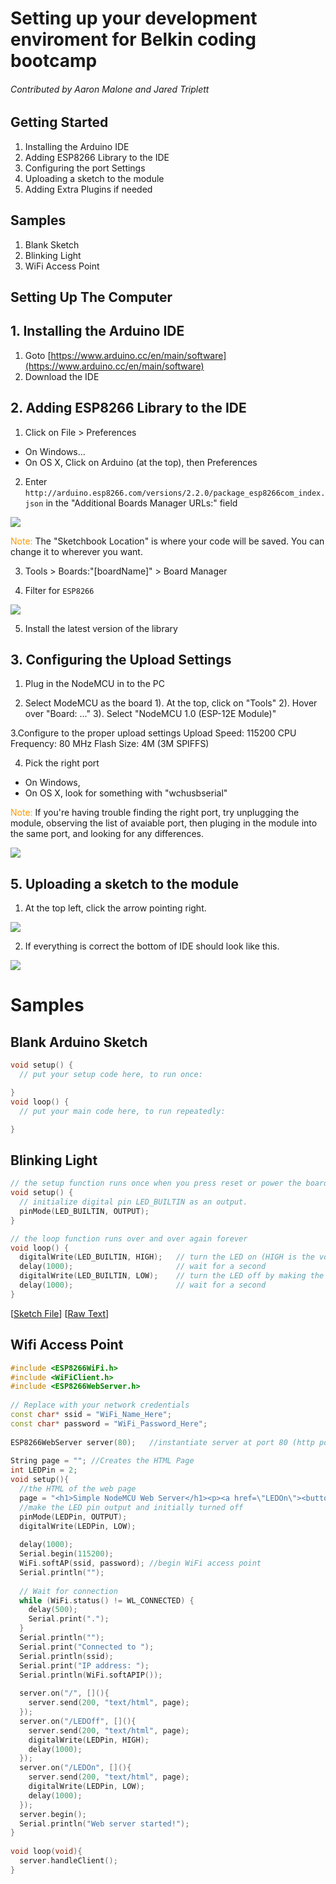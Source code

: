 # Setting up your development enviroment for Belkin coding bootcamp

###### Contributed by Aaron Malone and Jared Triplett

## Getting Started

1. Installing the Arduino IDE
2. Adding ESP8266 Library to the IDE
3. Configuring the port Settings
4. Uploading a sketch to the module
5. Adding Extra Plugins if needed

## Samples
1. Blank Sketch
2. Blinking Light
3. WiFi Access Point


## Setting Up The Computer

## 1. Installing the Arduino IDE
1. Goto [https://www.arduino.cc/en/main/software](https://www.arduino.cc/en/main/software) 
2. Download the IDE


## 2. Adding ESP8266 Library to the IDE
1. Click on File > Preferences
* On Windows...
* On OS X, Click on Arduino (at the top), then Preferences
2. Enter `http://arduino.esp8266.com/versions/2.2.0/package_esp8266com_index.json` in the "Additional Boards Manager URLs:" field


<img src="https://github.com/Snappsu/Coding-Bootcamp/blob/master/pics/PereferencesWindow.png?raw=true">

<span style="color:#f90">Note:</span> The "Sketchbook Location" is where your code will be saved. You can change it to wherever you want.

3. Tools > Boards:"[boardName]" > Board Manager

4. Filter for `ESP8266`
<img src="https://github.com/Snappsu/Coding-Bootcamp/blob/master/pics/BoardManager.png?raw=true">

5. Install the latest version of the library

## 3. Configuring the Upload Settings
1. Plug in the NodeMCU in to the PC

2. Select ModeMCU as the board
1). At the top, click on "Tools"
2). Hover over "Board: ..."
3). Select "NodeMCU 1.0 (ESP-12E Module)"

3.Configure to the proper upload settings
Upload Speed: 115200
CPU Frequency: 80 MHz
Flash Size: 4M (3M SPIFFS)

4. Pick the right port
* On Windows,
* On OS X, look for something with "wchusbserial"

<span style="color:#f90">Note:</span> If you're having trouble finding the right port, try unplugging the module, observing the list of avaiable port, then pluging in the module into the same port, and looking for any differences.

<img src="https://github.com/Snappsu/Coding-Bootcamp/blob/master/pics/UploadSettings.png?raw=true">


## 5. Uploading a sketch to the module

1. At the top left, click the arrow pointing right.

<img src="https://github.com/Snappsu/Coding-Bootcamp/blob/master/pics/UploadButton.png?raw=true">

2. If everything is correct the bottom of IDE should look like this.

<img src="https://github.com/Snappsu/Coding-Bootcamp/blob/master/pics/ConsoleUpload.png?raw=true">



# Samples

## Blank Arduino Sketch
```ino
void setup() {
  // put your setup code here, to run once:

}
void loop() {
  // put your main code here, to run repeatedly:

}
```

## Blinking Light

```ino
// the setup function runs once when you press reset or power the board
void setup() {
  // initialize digital pin LED_BUILTIN as an output.
  pinMode(LED_BUILTIN, OUTPUT);
}

// the loop function runs over and over again forever
void loop() {
  digitalWrite(LED_BUILTIN, HIGH);   // turn the LED on (HIGH is the voltage level)
  delay(1000);                       // wait for a second
  digitalWrite(LED_BUILTIN, LOW);    // turn the LED off by making the voltage LOW
  delay(1000);                       // wait for a second
}
```
[[Sketch File](https://github.com/Snappsu/Coding-Bootcamp/blob/master/sketches/BlinkingLightSketch.ino)] [[Raw Text](https://raw.githubusercontent.com/Snappsu/Coding-Bootcamp/master/sketches/BlinkingLightSketch.ino)]

## Wifi Access Point
```ino
#include <ESP8266WiFi.h>
#include <WiFiClient.h>
#include <ESP8266WebServer.h>
 
// Replace with your network credentials
const char* ssid = "WiFi_Name_Here";
const char* password = "WiFi_Password_Here";
 
ESP8266WebServer server(80);   //instantiate server at port 80 (http port)
 
String page = ""; //Creates the HTML Page
int LEDPin = 2;
void setup(){
  //the HTML of the web page
  page = "<h1>Simple NodeMCU Web Server</h1><p><a href=\"LEDOn\"><button>ON</button></a>&nbsp;<a href=\"LEDOff\"><button>OFF</button></a></p>";
  //make the LED pin output and initially turned off
  pinMode(LEDPin, OUTPUT);
  digitalWrite(LEDPin, LOW);
   
  delay(1000);
  Serial.begin(115200);
  WiFi.softAP(ssid, password); //begin WiFi access point
  Serial.println("");
 
  // Wait for connection
  while (WiFi.status() != WL_CONNECTED) {
    delay(500);
    Serial.print(".");
  }
  Serial.println("");
  Serial.print("Connected to ");
  Serial.println(ssid);
  Serial.print("IP address: ");
  Serial.println(WiFi.softAPIP()); 
   
  server.on("/", [](){
    server.send(200, "text/html", page);
  });
  server.on("/LEDOff", [](){
    server.send(200, "text/html", page);
    digitalWrite(LEDPin, HIGH);
    delay(1000);
  });
  server.on("/LEDOn", [](){
    server.send(200, "text/html", page);
    digitalWrite(LEDPin, LOW);
    delay(1000); 
  });
  server.begin();
  Serial.println("Web server started!");
}
 
void loop(void){
  server.handleClient();
}
```



